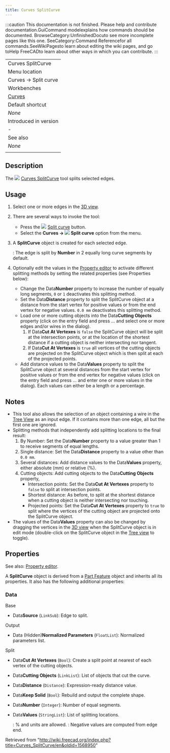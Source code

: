 ```yaml
---
title: Curves SplitCurve
---
```


:::caution
This documentation is not finished. Please help and contribute documentation.GuiCommand modelexplains how commands should be documented. BrowseCategory:UnfinishedDocuto see more incomplete pages like this one. SeeCategory:Command Referencefor all commands.SeeWikiPagesto learn about editing the wiki pages, and go toHelp FreeCADto learn about other ways in which you can contribute.
:::

|                                                |
| ---------------------------------------------- |
| Curves SplitCurve                              |
| Menu location                                  |
| Curves → Split curve                           |
| Workbenches                                    |
| [Curves](/Curves_Workbench "Curves Workbench") |
| Default shortcut                               |
| _None_                                         |
| Introduced in version                          |
| -                                              |
| See also                                       |
| _None_                                         |
|                                                |

## Description

The ![](/images/Curves_SplitCurve.svg) [Curves SplitCurve](/Curves_SplitCurve "Curves SplitCurve") tool splits selected edges.

## Usage

1. Select one or more edges in the [3D view](/3D_view "3D view").
2. There are several ways to invoke the tool:
   - Press the ![](/images/Curves_SplitCurve.svg) [Split curve](/Curves_SplitCurve "Curves SplitCurve") button.
   - Select the **Curves → ![](/images/Curves_SplitCurve.svg) Split curve** option from the menu.
3. A **SplitCurve** object is created for each selected edge.

   : The edge is split by **Number** in 2 equally long curve segments by default.

4. Optionally edit the values in the [Property editor](/Property_editor "Property editor") to activate different splitting methods by setting the related properties (see Properties below):
   - Change the Data**Number** property to increase the number of equally long segments, `0` or `1` deactivates this splitting method.
   - Set the Data**Distance** property to split the SplitCurve object at a distance from the start vertex for positive values or from the end vertex for negative values. `0.0 mm` deactivates this splitting method.
   - Load one or more cutting objects into the Data**Cutting Objects** property (click on the entry field and press ... and select one or more edges and/or wires in the dialog).
     1. If Data**Cut At Vertexes** is `false` the SplitCurve object will be split at the intersection points, or at the location of the shortest distance if a cutting object is neither intersecting nor tangent.
     2. If Data**Cut At Vertexes** is `true` all vertices of the cutting objects are projected on the SplitCurve object which is then split at each of the projected points.
   - Add distance values to the Data**Values** property to split the SplitCurve object at several distances from the start vertex for positive values or from the end vertex for negative values (click on the entry field and press ... and enter one or more values in the dialog). Each values can either be a length or a percentage.

## Notes

- This tool also allows the selection of an object containing a wire in the [Tree View](/Tree_view "Tree view") as an input edge. If it contains more than one edge, all but the first one are ignored.
- Splitting methods that independently add splitting locations to the final result:
  1. By Number: Set the Data**Number** property to a value greater than 1 to receive segments of equal lengths.
  2. Single distance: Set the Data**Distance** property to a value other than `0.0 mm`.
  3. Several distances: Add distance values to the Data**Values** property, either absolute (mm) or relative (%).
  4. Cutting objects: Add cutting objects to the Data**Cutting Objects** property,
     - Intersection points: Set the Data**Cut At Vertexes** property to `false` to split at intersection points.
     - Shortest distance: As before, to split at the shortest distance when a cutting object is neither intersecting nor touching.
     - Projected points: Set the Data**Cut At Vertexes** property to `true` to split where the vertices of the cutting object are projected onto the SplitCurve object.
- The values of the Data**Values** property can also be changed by dragging the vertices in the [3D view](/3D_view "3D view") when the SplitCurve object is in edit mode (double-click on the SplitCurve object in the [Tree view](/Tree_view "Tree view") to toggle).

## Properties

See also: [Property editor](/Property_editor "Property editor").

A **SplitCurve** object is derived from a [Part Feature](/Part_Feature "Part Feature") object and inherits all its properties. It also has the following additional properties:

### Data

Base

- Data**Source** (`LinkSub`): Edge to split.

Output

- Data (Hidden)**Normalized Parameters** (`FloatList`): Normalized parameters list.

Split

- Data**Cut At Vertexes** (`Bool`): Create a split point at nearest of each vertex of the cutting objects.
- Data**Cutting Objects** (`LinkList`): List of objects that cut the curve.
- Data**Distance** (`Distance`): Expression-ready distance value.
- Data**Keep Solid** (`Bool`): Rebuild and output the complete shape.
- Data**Number** (`Integer`): Number of equal segments.
- Data**Values** (`StringList`): List of splitting locations.

  : % and units are allowed.
  : Negative values are computed from edge end.

Retrieved from "<http://wiki.freecad.org/index.php?title=Curves_SplitCurve/en&oldid=1568950>"
